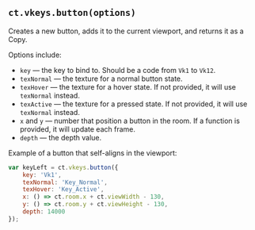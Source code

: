 ## `ct.vkeys.button(options)`

Creates a new button, adds it to the current viewport, and returns it as a Copy.

Options include:

* `key` — the key to bind to. Should be a code from `Vk1` to `Vk12`.
* `texNormal` — the texture for a normal button state.
* `texHover` — the texture for a hover state. If not provided, it will use `texNormal` instead.
* `texActive` — the texture for a pressed state. If not provided, it will use `texNormal` instead.
* `x` and `y` — number that position a button in the room. If a function is provided, it will update each frame.
* `depth` — the depth value.

Example of a button that self-aligns in the viewport:

```js
var keyLeft = ct.vkeys.button({
    key: 'Vk1',
    texNormal: 'Key_Normal',
    texHover: 'Key_Active',
    x: () => ct.room.x + ct.viewWidth - 130,
    y: () => ct.room.y + ct.viewHeight - 130,
    depth: 14000
});
```